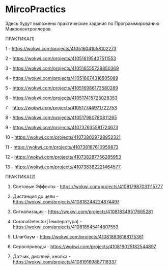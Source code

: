 # MircoPractics

Здесь будут выложены практические задания по Программированию Микроконтроллеров

ПРАКТИКА(1)

1 - https://wokwi.com/projects/410516041058102273 

2 - https://wokwi.com/projects/410516195407511553

3 - https://wokwi.com/projects/410516555729850369

4 - https://wokwi.com/projects/410516674316505089

5 - https://wokwi.com/projects/410516986173580289

6 - https://wokwi.com/projects/410517415725028353

7 - https://wokwi.com/projects/410517744971722753

8 - https://wokwi.com/projects/410517980780811265

9 - https://wokwi.com/projects/410737635581724673

10 - https://wokwi.com/projects/410738029728952321

11 - https://wokwi.com/projects/410738187610959873

12 - https://wokwi.com/projects/410738287756285953

13 - https://wokwi.com/projects/410738382221464577

ПРАКТИКА(2)

1. Световые Эффекты - https://wokwi.com/projects/410817987031115777

2. Дистанция до цели - https://wokwi.com/projects/410818244224874497

3. Сигнализация - https://wokwi.com/projects/410818349517665281

4. CoronaDetector(Температура) - https://wokwi.com/projects/410818545414807553

5. Шлагбаум - https://wokwi.com/projects/410818836188175361

6. Сервоприводы - https://wokwi.com/projects/410819025182544897

7. Датчик, дисплей, кнопка - https://wokwi.com/projects/410819169887118337
